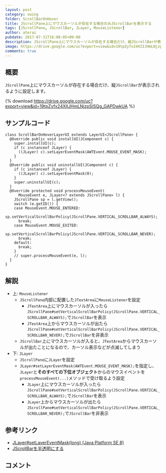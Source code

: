 ```yaml
---
layout: post
category: swing
folder: ScrollBarOnHover
title: JScrollPane上にマウスカーソルが存在する場合のみJScrollBarを表示する
tags: [JScrollPane, JScrollBar, JLayer, MouseListener]
author: aterai
pubdate: 2017-07-31T16:08:05+09:00
description: JScrollPane上にマウスカーソルが存在する場合だけ、縦JScrollBarが表示されるように設定します。
image: https://drive.google.com/uc?export=view&id=19tpZyfx24XIIJHmLNjzpSlSQg_GAPDwkUA
comments: true
---
```

## 概要
`JScrollPane`上にマウスカーソルが存在する場合だけ、縦`JScrollBar`が表示されるように設定します。

{% download https://drive.google.com/uc?export=view&id=19tpZyfx24XIIJHmLNjzpSlSQg_GAPDwkUA %}

## サンプルコード
<pre class="prettyprint"><code>class ScrollBarOnHoverLayerUI extends LayerUI&lt;JScrollPane&gt; {
  @Override public void installUI(JComponent c) {
    super.installUI(c);
    if (c instanceof JLayer) {
      ((JLayer) c).setLayerEventMask(AWTEvent.MOUSE_EVENT_MASK);
    }
  }
  @Override public void uninstallUI(JComponent c) {
    if (c instanceof JLayer) {
      ((JLayer) c).setLayerEventMask(0);
    }
    super.uninstallUI(c);
  }
  @Override protected void processMouseEvent(
      MouseEvent e, JLayer&lt;? extends JScrollPane&gt; l) {
    JScrollPane sp = l.getView();
    switch (e.getID()) {
    case MouseEvent.MOUSE_ENTERED:
      sp.setVerticalScrollBarPolicy(JScrollPane.VERTICAL_SCROLLBAR_ALWAYS);
      break;
    case MouseEvent.MOUSE_EXITED:
      sp.setVerticalScrollBarPolicy(JScrollPane.VERTICAL_SCROLLBAR_NEVER);
      break;
    default:
      break;
    }
    // super.processMouseEvent(e, l);
  }
}
</code></pre>

## 解説
- 上: `MouseListener`
    - `JScrollPane`内部に配置した`JTextArea`に`MouseListener`を設定
        - `JTextArea`上にマウスカーソルが入ったら`JScrollPane#setVerticalScrollBarPolicy(JScrollPane.VERTICAL_SCROLLBAR_ALWAYS);`で`JScrollBar`を表示
        - `JTextArea`上からマウスカーソルが出たら`JScrollPane#setVerticalScrollBarPolicy(JScrollPane.VERTICAL_SCROLLBAR_NEVER);`で`JScrollBar`を非表示
    - `JScrollBar`上にマウスカーソルが入ると、`JTextArea`からマウスカーソルが出たことになるので、カーソル表示などが点滅してしまう
- 下: `JLayer`
    - `JScrollPane`に`JLayer`を設定
    - `JLayer#setLayerEventMask(AWTEvent.MOUSE_EVENT_MASK);`を指定し、`JLayer`と**そのすべての下位オブジェクト**からのマウスイベントを`processMouseEvent(...)`メソッドで受け取るよう設定
        - `JLayer`上にマウスカーソルが入ったら`JScrollPane#setVerticalScrollBarPolicy(JScrollPane.VERTICAL_SCROLLBAR_ALWAYS);`で`JScrollBar`を表示
        - `JLayer`上からマウスカーソルが出たら`JScrollPane#setVerticalScrollBarPolicy(JScrollPane.VERTICAL_SCROLLBAR_NEVER);`で`JScrollBar`を非表示

<!-- dummy comment line for breaking list -->

## 参考リンク
- [JLayer#setLayerEventMask(long) (Java Platform SE 8)](http://docs.oracle.com/javase/jp/8/docs/api/javax/swing/JLayer.html#setLayerEventMask-long-)
- [JScrollBarを半透明にする](http://ateraimemo.com/Swing/TranslucentScrollBar.html)

<!-- dummy comment line for breaking list -->

## コメント
